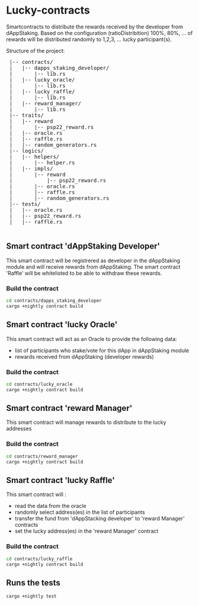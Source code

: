 # Lucky-contracts
Smartcontracts to distribute the rewards received by the developer from dAppStaking.
Based on the configuration (ratioDistribition) 100%, 80%, ... of rewards will be distributed randomly to 1,2,3, ... lucky participant(s).


Structure of the project:
<pre>
 |-- contracts/
 |   |-- dapps_staking_developer/
 |       |-- lib.rs
 |   |-- lucky_oracle/
 |       |-- lib.rs
 |   |-- lucky_raffle/
 |       |-- lib.rs
 |   |-- reward_manager/
 |       |-- lib.rs
 |-- traits/
 |   |-- reward
 |       |-- psp22_reward.rs
 |   |-- oracle.rs
 |   |-- raffle.rs
 |   |-- random_generators.rs
 |-- logics/
 |   |-- helpers/
 |       |-- helper.rs
 |   |-- impls/
 |       |-- reward
 |           |-- psp22_reward.rs
 |       |-- oracle.rs
 |       |-- raffle.rs    
 |       |-- random_generators.rs
 |-- tests/
 |   |-- oracle.rs
 |   |-- psp22_reward.rs   
 |   |-- raffle.rs
 </pre>
 
## Smart contract 'dAppStaking Developer'

This smart contract will be registrered as developer in the dAppStaking module and will receive rewards from dAppStaking.
The smart contract 'Raffle' will be whitelisted to be able to withdraw these rewards.

### Build the contract ###
```bash
cd contracts/dapps_staking_developer
cargo +nightly contract build
```

## Smart contract 'lucky Oracle'

This smart contract will act as an Oracle to provide the following data:
 - list of participants who stake/vote for this dApp in dAppStaking module
 - rewards received from dAppStaking (developer rewards)  

### Build the contract ###
```bash
cd contracts/lucky_oracle
cargo +nightly contract build
```

## Smart contract 'reward Manager'

This smart contract will manage rewards to distribute to the lucky addresses

### Build the contract ###
```bash
cd contracts/reward_manager
cargo +nightly contract build
```

## Smart contract 'lucky Raffle'

This smart contract will :
 - read the data from the oracle
 - randomly select address(es) in the list of participants
 - transfer the fund from 'dAppStacking developer' to 'reward Manager' contracts
 - set the lucky address(es) in the 'reward Manager' contract  

### Build the contract ###
```bash
cd contracts/lucky_raffle
cargo +nightly contract build
```


## Runs the tests

```bash
cargo +nightly test
```




